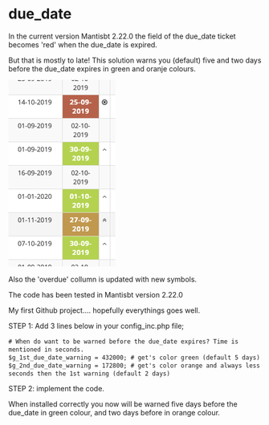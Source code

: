 # due_date
 
In the current version Mantisbt 2.22.0 the field of the due_date ticket becomes 'red' when the due_date is expired.

But that is mostly to late!
This solution warns you (default) five and two days before the due_date expires in green and oranje colours.

![Example](/example.png)

Also the 'overdue' collumn is updated with new symbols.

The code has been tested in Mantisbt version 2.22.0

My first Github project.... hopefully everythings goes well.

STEP 1:
Add 3 lines below in your config_inc.php file;

```
# When do want to be warned before the due_date expires? Time is mentioned in seconds.
$g_1st_due_date_warning = 432000; # get's color green (default 5 days)
$g_2nd_due_date_warning = 172800; # get's color orange and always less seconds then the 1st warning (default 2 days)
```

STEP 2: implement the code.


When installed correctly you now will be warned five days before the due_date in green colour,
and two days before in orange colour.
